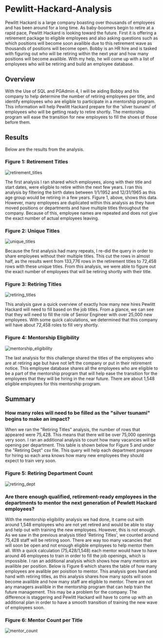 # Pewlitt-Hackard-Analysis
Pewlitt Hackard is a large company boasting over thousands of employees and has been around for a long time. As baby-boomers begin to retire at a rapid pace, Pewlitt Hackard is looking toward the future. First it is offering a retirement package to eligible employees and also asking questions such as which positions will become soon availible due to this retirement wave as thousands of positions will become open. Bobby is an HR hire and is tasked with figuring out who will be retiring within the next year and how many positions will become availible. With my help, he will come up with a list of employees who will be retiring and build an employee database. 

## Overview
With the Use of SQL and PGAdmin 4, I will be aiding Bobby and his company to help determine the number of retiring employees per title, and identify employees who are eligible to participate in a mentorship program. This information will help Pewlitt Hackard prepare for the 'silver tsunami' of employees who will be getting ready to retire shortly. The mentorship program will ease the transition for new employees to fill the shoes of those before them. 

## Results
Below are the results from the analysis. 

### Figure 1: Retirement Titles

![retirement_titles](https://user-images.githubusercontent.com/105755095/180590625-b1b78f1e-5623-4b32-b5df-81b9bd34c0ea.png)

The first analysis I ran shared which employees, along with their title and start dates, were eligible to retire within the next few years. I ran this analysis by filtering the birth dates between 1/1/1952 and 12/31/1965 as this age group would be retiring in a few years. Figure 1, above, shows this data. However, many employees are duplicated within this analysis as they have moved positions or departments and have multiple titles throughout the company. Because of this, employee names are repeated and does not give the exact number of actual employees leaving. 

### Figure 2: Unique Titles

![unique_titles](https://user-images.githubusercontent.com/105755095/180590679-ba5ee54a-8435-45da-8fd9-d43ae7671859.png)

Because the first analysis had many repeats, I re-did the query in order to share employees without their multiple titles. This cut the rows in almost half, as the results went from 133,776 rows in the retirement titles to 72,458 rows with these unique titles. From this analysis, we were able to figure out the exact number of employees that will be retiring shortly with their title. 

### Figure 3: Retiring Titles

![retiring_titles](https://user-images.githubusercontent.com/105755095/180590803-74040ce1-0401-4ab2-ac2e-52f9ebbebd40.png)

This analysis gave a quick overview of exactly how many new hires Pewlitt Hackard will need to fill based on the job titles. From a glance, we can see that they will need to fill the role of Senior Engineer with over 25,000 new employees. With some quick calculations, we determined that this company will have about 72,458 roles to fill very shortly. 

### Figure 4: Mentorship Eligibility

![mentorship_eligibility](https://user-images.githubusercontent.com/105755095/180590904-337f5a80-2372-4a55-ab81-69dd37fa05ff.png)

The last analysis for this challenge shared the titles of the employees who are at retiring age but have not left the company or put in their retirement notice. This employee database shares all the employees who are eligible to be a part of the mentorship program that will help ease the transition for the employees that they will be hiring in the near future. There are about 1,548 eligible employees for this mentorship program. 


## Summary

### How many roles will need to be filled as the "silver tsunami" begins to make an impact?
When we ran the "Retiring Titles" analysis, the number of rows that appeared were 75,428. This means that there will be over 75,000 openings very soon. I ran an additional analysis to count how many vacancies will be opening per department. This table is shown below for Figure 5 and under the "Retiring Dept" csv file. This query will help each department prepare for hiring so each area knows how many new employees they should expect to train very soon.  

### Figure 5: Retiring Department Count
![retiring_dept](https://user-images.githubusercontent.com/105755095/180626073-a0de3edf-2f1d-4173-b1b5-f339db74fdd7.png)

### Are there enough qualified, retirement-ready employees in the departments to mentor the next generation of Pewlett Hackard employees?
With the mentorship eligibility analysis we had done, it came out with around 1,548 employees who are not yet retired and would be able to stay and help out with training the new employees. However, this is not enough. As we saw in the previous analysis titled 'Retiring Titles', we counted around 75,428 staff will be retiring soon. There are way too many vacancies that will soon be open and not enough eligible employees to help mentor them all. With a quick calculation (75,428/1,548) each mentor would have to have around 46 employees to train in order to fill the job openings, which is impossible. I ran an additional analysis which shows how many mentors are availible per position. Below is Figure 6 which shares the table of how many employees are avalible per poisition to mentor. This analysis goes hand and hand with retiring titles, as this analysis shares how many spots will soon become availible and how many staff are eligible to mentor. There are not any managers availible in the mentorship program that can help train the future management. This may be a problem for the company. The difference is staggering and Pewlitt Hackard will have to come up with an additional plan in order to have a smooth transition of training the new wave of employees soon. 

### Figure 6: Mentor Count per Title

![mentor_count](https://user-images.githubusercontent.com/105755095/180626305-42fddddb-a12a-4aee-8ca0-6e9994d0cb55.png)
